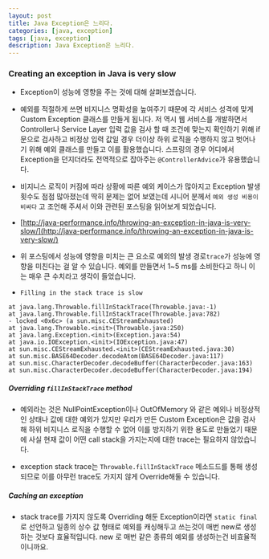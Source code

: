 ```yaml
---
layout: post
title: Java Exception은 느리다.
categories: [java, exception]
tags: [java, exception]
description: Java Exception은 느리다.
---
```



### Creating an exception in Java is very slow

* Exception이 성능에 영향을 주는 것에 대해 살펴보겠습니다.   

* 예외를 적절하게 쓰면 비지니스 명확성을 높여주기 때문에 각 서비스 성격에 맞게 Custom Exception 클래스를 만들게 됩니다. 저 역시 웹 서비스를 개발하면서 Controller나 Service Layer 입력 값을 검사 할 때 조건에 맞는지 확인하기 위해 if 문으로 검사하고 비정상 입력 값일 경우 더이상 하위 로직을 수행하지 않고 벗어나기 위해 예외 클래스를 만들고 이를 활용했습니다. 스프링의 경우 어디에서 Exception을 던지더라도 전역적으로 잡아주는 `@ControllerAdvice`가 유용했습니다.  

* 비지니스 로직이 커짐에 따라 상황에 따른 예외 케이스가 많아지고 Exception 발생 횟수도 점점 많아졌는데 딱히 문제는 없어 보였는데 시니어 분께서 `예외 생성 비용이 비싸다` 고 조언해 주셔서 이와 관련된 포스팅을 읽어보게 되었습니다.

* [http://java-performance.info/throwing-an-exception-in-java-is-very-slow/](http://java-performance.info/throwing-an-exception-in-java-is-very-slow/)

* 위 포스팅에서 성능에 영향을 미치는 큰 요소로  예외의 발생 경로`trace`가 성능에 영향을 미친다는 걸 알 수 있습니다. 예외를 만들면서 1~5 ms를 소비한다고 하니 이는 매우 큰 수치라고 생각이 들었습니다. 

* `Filling in the stack trace is slow`

```
at java.lang.Throwable.fillInStackTrace(Throwable.java:-1)
at java.lang.Throwable.fillInStackTrace(Throwable.java:782)
- locked <0x6c> (a sun.misc.CEStreamExhausted)
at java.lang.Throwable.<init>(Throwable.java:250)
at java.lang.Exception.<init>(Exception.java:54)
at java.io.IOException.<init>(IOException.java:47)
at sun.misc.CEStreamExhausted.<init>(CEStreamExhausted.java:30)
at sun.misc.BASE64Decoder.decodeAtom(BASE64Decoder.java:117)
at sun.misc.CharacterDecoder.decodeBuffer(CharacterDecoder.java:163)
at sun.misc.CharacterDecoder.decodeBuffer(CharacterDecoder.java:194)
```


##### Overriding `fillInStackTrace` method

* 예외라는 것은 NullPointException이나 OutOfMemory 와 같은 예외나 비정상적인 상태나 값에 대한  예외가 있지만 우리가 만든 Custom Exception은 값을 검사해 하위 비지니스 로직을 수행할 수 없어 이를 방지하기 위한 용도로 만들었기 때문에 사실 현재 값이 어떤 call stack을 가지는지에 대한 trace는 필요하지 않았습니다. 

* exception stack trace는 `Throwable.fillInStackTrace` 메소드드를 통해 생성되므로 이를  아무런 trace도 가지지 않게 Override해둘 수 있습니다.

##### Caching an exception

* stack trace를 가지지 않도록 Overriding 해둔 Exception이라면 `static final` 로 선언하고 일종의 상수 값 형태로 예외를 캐싱해두고 쓰는것이 매번 new로 생성하는 것보다 효율적입니다. new 로 매번 같은 종류의 예외를 생성하는건 비효율적이니까요.






